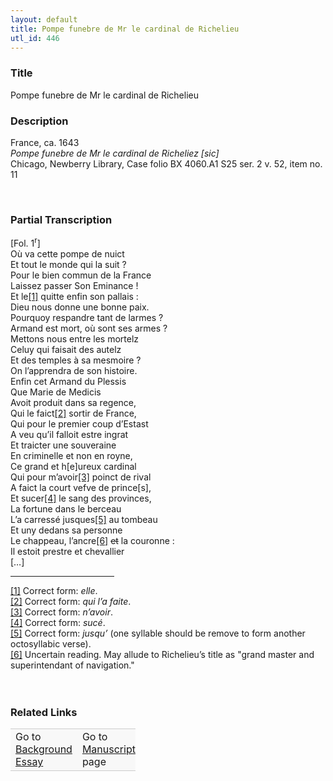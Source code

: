 ```yaml
---  
layout: default  
title: Pompe funebre de Mr le cardinal de Richelieu  
utl_id: 446
---
```


### Title

Pompe funebre de Mr le cardinal de Richelieu

### Description

<p>France, ca. 1643<br /><em>Pompe funebre de Mr le cardinal de Richeliez [sic]  </em><br />
Chicago, Newberry Library, Case folio BX 4060.A1 S25 ser. 2 v. 52, item no. 11</p>
<p> </p>


### Partial Transcription

<p>[Fol. 1<sup>r</sup>]<br />
Où va cette pompe de nuict<br />
Et tout le monde qui la suit ?<br />
Pour le bien commun de la France<br />
Laissez passer Son Eminance !<br />
Et le<a href="#_ftn1" name="_ftnref1" title="" id="_ftnref1">[1]</a> quitte enfin son pallais :<br />
Dieu nous donne une bonne paix.<br />
Pourquoy respandre tant de larmes ?<br />
Armand est mort, où sont ses armes ?<br />
Mettons nous entre les mortelz<br />
Celuy qui faisait des autelz<br />
Et des temples à sa mesmoire ?<br />
On l’apprendra de son histoire.<br />
Enfin cet Armand du Plessis<br />
Que Marie de Medicis<br />
Avoit produit dans sa regence,<br />
Qui le faict<a href="#_ftn2" name="_ftnref2" title="" id="_ftnref2">[2]</a> sortir de France,<br />
Qui pour le premier coup d’Estast<br />
A veu qu’il falloit estre ingrat<br />
Et traicter une souveraine<br />
En criminelle et non en royne,<br />
Ce grand et h[e]ureux cardinal<br />
Qui pour m’avoir<a href="#_ftn3" name="_ftnref3" title="" id="_ftnref3">[3]</a> poinct de rival<br />
A faict la court vefve de prince[s],<br />
Et sucer<a href="#_ftn4" name="_ftnref4" title="" id="_ftnref4">[4]</a> le sang des provinces,<br />
La fortune dans le berceau<br />
L’a carressé jusques<a href="#_ftn5" name="_ftnref5" title="" id="_ftnref5">[5]</a> au tombeau<br />
Et uny dedans sa personne<br />
Le chappeau, l’ancre<a href="#_ftn6" name="_ftnref6" title="" id="_ftnref6">[6]</a> <s>et</s> la couronne :<br />
Il estoit prestre et chevallier<br />
[…]</p>
<div>
<hr align="left" size="1" width="33%" /><div id="ftn1"><a href="#_ftnref1" name="_ftn1" title="" id="_ftn1">[1]</a> Correct form: <em>elle</em>.</div>
<div id="ftn2"><a href="#_ftnref2" name="_ftn2" title="" id="_ftn2">[2]</a> Correct form: <em>qui l’a faite</em>.</div>
<div id="ftn3"><a href="#_ftnref3" name="_ftn3" title="" id="_ftn3">[3]</a> Correct form: <em>n’avoir</em>.</div>
<div id="ftn4"><a href="#_ftnref4" name="_ftn4" title="" id="_ftn4">[4]</a> Correct form: <em>sucé</em>.</div>
<div id="ftn5"><a href="#_ftnref5" name="_ftn5" title="" id="_ftn5">[5]</a> Correct form: <em>jusqu’ </em>(one syllable should be remove to form another octosyllabic verse).</div>
<div id="ftn6"><a href="#_ftnref6" name="_ftn6" title="" id="_ftn6">[6]</a> Uncertain reading. May allude to Richelieu’s title as "grand master and superintendant of navigation."</div>
<div> </div>
<div> </div>
</div>


### Related Links

<table border="0.5" cellpadding="1" cellspacing="1" style="width: 200px; background-color:#F8F8F8;">
    <tbody style="border-color:#ccc">
        <tr style="border-color:#ccc">
            <td>Go to <a href="https://centerfordigitalhumanities.github.io/Newberry-French-paleography/essay/446" target="_blank">Background Essay</a></td>
            <td>Go to <a href="https://centerfordigitalhumanities.github.io/Newberry-French-paleography/www/record.html?id=446" target="_blank">Manuscript</a> page</td>
        </tr>
    </tbody>
</table>
